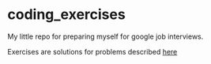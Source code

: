 # coding_exercises
My little repo for preparing myself for google job interviews.

Exercises are solutions for problems described [here](https://www.codinginterview.com/google-interview-questions)
